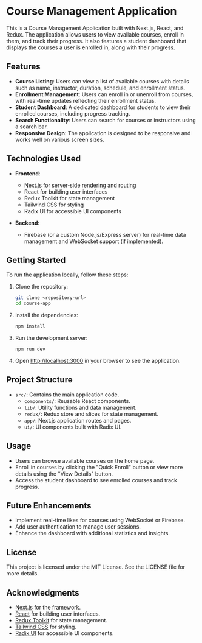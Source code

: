 # Course Management Application

This is a Course Management Application built with Next.js, React, and Redux. The application allows users to view available courses, enroll in them, and track their progress. It also features a student dashboard that displays the courses a user is enrolled in, along with their progress.

## Features

- **Course Listing**: Users can view a list of available courses with details such as name, instructor, duration, schedule, and enrollment status.
- **Enrollment Management**: Users can enroll in or unenroll from courses, with real-time updates reflecting their enrollment status.
- **Student Dashboard**: A dedicated dashboard for students to view their enrolled courses, including progress tracking.
- **Search Functionality**: Users can search for courses or instructors using a search bar.
- **Responsive Design**: The application is designed to be responsive and works well on various screen sizes.

## Technologies Used

- **Frontend**: 
  - Next.js for server-side rendering and routing
  - React for building user interfaces
  - Redux Toolkit for state management
  - Tailwind CSS for styling
  - Radix UI for accessible UI components

- **Backend**: 
  - Firebase (or a custom Node.js/Express server) for real-time data management and WebSocket support (if implemented).

## Getting Started

To run the application locally, follow these steps:

1. Clone the repository:
   ```bash
   git clone <repository-url>
   cd course-app
   ```

2. Install the dependencies:
   ```bash
   npm install
   ```

3. Run the development server:
   ```bash
   npm run dev
   ```

4. Open [http://localhost:3000](http://localhost:3000) in your browser to see the application.

## Project Structure

- `src/`: Contains the main application code.
  - `components/`: Reusable React components.
  - `lib/`: Utility functions and data management.
  - `redux/`: Redux store and slices for state management.
  - `app/`: Next.js application routes and pages.
  - `ui/`: UI components built with Radix UI.

## Usage

- Users can browse available courses on the home page.
- Enroll in courses by clicking the "Quick Enroll" button or view more details using the "View Details" button.
- Access the student dashboard to see enrolled courses and track progress.

## Future Enhancements

- Implement real-time likes for courses using WebSocket or Firebase.
- Add user authentication to manage user sessions.
- Enhance the dashboard with additional statistics and insights.

## License

This project is licensed under the MIT License. See the LICENSE file for more details.

## Acknowledgments

- [Next.js](https://nextjs.org) for the framework.
- [React](https://reactjs.org) for building user interfaces.
- [Redux Toolkit](https://redux-toolkit.js.org) for state management.
- [Tailwind CSS](https://tailwindcss.com) for styling.
- [Radix UI](https://www.radix-ui.com) for accessible UI components.
